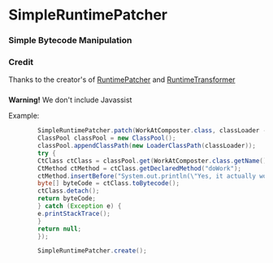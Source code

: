 # SimpleRuntimePatcher

### Simple Bytecode Manipulation

### Credit
Thanks to the creator's of [RuntimePatcher](https://github.com/CraftoryStudios/RuntimePatcher) and [RuntimeTransformer](https://github.com/Yamakaja/RuntimeTransformer)
###
**Warning!** We don't include Javassist  

Example:
```java
        SimpleRuntimePatcher.patch(WorkAtComposter.class, classLoader -> {
        ClassPool classPool = new ClassPool();
        classPool.appendClassPath(new LoaderClassPath(classLoader));
        try {
        CtClass ctClass = classPool.get(WorkAtComposter.class.getName());
        CtMethod ctMethod = ctClass.getDeclaredMethod("doWork");
        ctMethod.insertBefore("System.out.println(\"Yes, it actually works!\");");
        byte[] byteCode = ctClass.toBytecode();
        ctClass.detach();
        return byteCode;
        } catch (Exception e) {
        e.printStackTrace();
        }
        return null;
        });

        SimpleRuntimePatcher.create();
  ```
